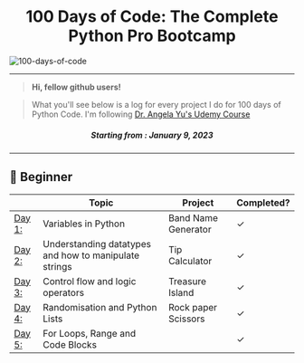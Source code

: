 <h1 align="center">100 Days of Code: The Complete Python Pro Bootcamp
</h1>

![100-days-of-code](https://ph-files.imgix.net/07015387-a11f-4b54-a211-be83e16ccb43.gif?auto=format)

---
> **Hi, fellow github users!**

> What you'll see below is a log for every project I do for 100 days of Python Code. I'm following [Dr. Angela Yu's Udemy Course](https://www.udemy.com/course/100-days-of-code/)
<h5 align="center">
Starting from : January 9, 2023
</h5>

---

## 🔰 Beginner 
|  | Topic | Project | Completed? |
|---|---|---| --- |
|[Day 1:](https://github.com/boomni/100-days_of_code/Day-1)| Variables in Python | Band Name Generator| &check; |
|[Day 2:](https://github.com/boomni/100-days_of_code/Day-2)| Understanding datatypes and how to manipulate strings | Tip Calculator | &check; |
|[Day 3:](https://github.com/boomni/100-days_of_code/Day-3)| Control flow and logic operators | Treasure Island | &check; |
|[Day 4:](https://github.com/boomni/100-days_of_code/Day-4)| Randomisation and Python Lists | Rock paper Scissors | &check; |
|[Day 5:](https://github.com/boomni/100-days_of_code/Day-5)| For Loops, Range and Code Blocks |  | &check; |

